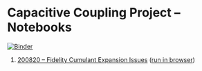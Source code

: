 # Capacitive Coupling Project – Notebooks
[![Binder](https://mybinder.org/badge_logo.svg)](https://mybinder.org/v2/gh/not-fred/FYP/capacitive-coupling)

1. [200820 – Fidelity Cumulant Expansion Issues](https://github.com/not-fred/FYP/blob/capacitive-coupling/200820%20%E2%80%93%20Fidelity%20Cumulant%20Expansion%20Issues.ipynb) ([run in browser](https://mybinder.org/v2/gh/not-fred/FYP/capacitive-coupling?filepath=200820%20%E2%80%93%20Fidelity%20Cumulant%20Expansion%20Issues.ipynb))
